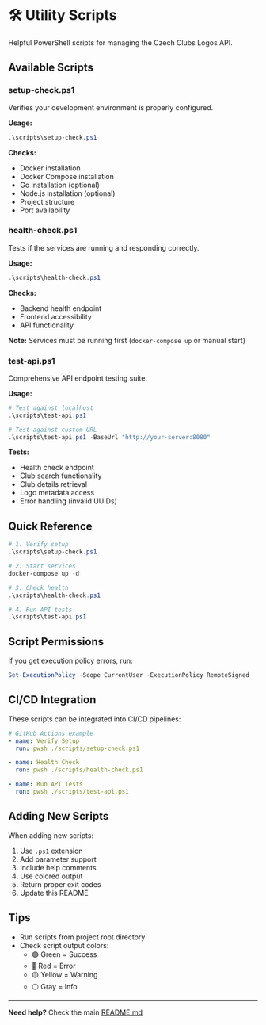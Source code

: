 # 🛠️ Utility Scripts

Helpful PowerShell scripts for managing the Czech Clubs Logos API.

## Available Scripts

### setup-check.ps1
Verifies your development environment is properly configured.

**Usage:**
```powershell
.\scripts\setup-check.ps1
```

**Checks:**
- Docker installation
- Docker Compose installation
- Go installation (optional)
- Node.js installation (optional)
- Project structure
- Port availability

### health-check.ps1
Tests if the services are running and responding correctly.

**Usage:**
```powershell
.\scripts\health-check.ps1
```

**Checks:**
- Backend health endpoint
- Frontend accessibility
- API functionality

**Note:** Services must be running first (`docker-compose up` or manual start)

### test-api.ps1
Comprehensive API endpoint testing suite.

**Usage:**
```powershell
# Test against localhost
.\scripts\test-api.ps1

# Test against custom URL
.\scripts\test-api.ps1 -BaseUrl "http://your-server:8080"
```

**Tests:**
- Health check endpoint
- Club search functionality
- Club details retrieval
- Logo metadata access
- Error handling (invalid UUIDs)

## Quick Reference

```powershell
# 1. Verify setup
.\scripts\setup-check.ps1

# 2. Start services
docker-compose up -d

# 3. Check health
.\scripts\health-check.ps1

# 4. Run API tests
.\scripts\test-api.ps1
```

## Script Permissions

If you get execution policy errors, run:
```powershell
Set-ExecutionPolicy -Scope CurrentUser -ExecutionPolicy RemoteSigned
```

## CI/CD Integration

These scripts can be integrated into CI/CD pipelines:

```yaml
# GitHub Actions example
- name: Verify Setup
  run: pwsh ./scripts/setup-check.ps1

- name: Health Check
  run: pwsh ./scripts/health-check.ps1

- name: Run API Tests
  run: pwsh ./scripts/test-api.ps1
```

## Adding New Scripts

When adding new scripts:
1. Use `.ps1` extension
2. Add parameter support
3. Include help comments
4. Use colored output
5. Return proper exit codes
6. Update this README

## Tips

- Run scripts from project root directory
- Check script output colors:
  - 🟢 Green = Success
  - 🔴 Red = Error
  - 🟡 Yellow = Warning
  - ⚪ Gray = Info

---

**Need help?** Check the main [README.md](../README.md)
